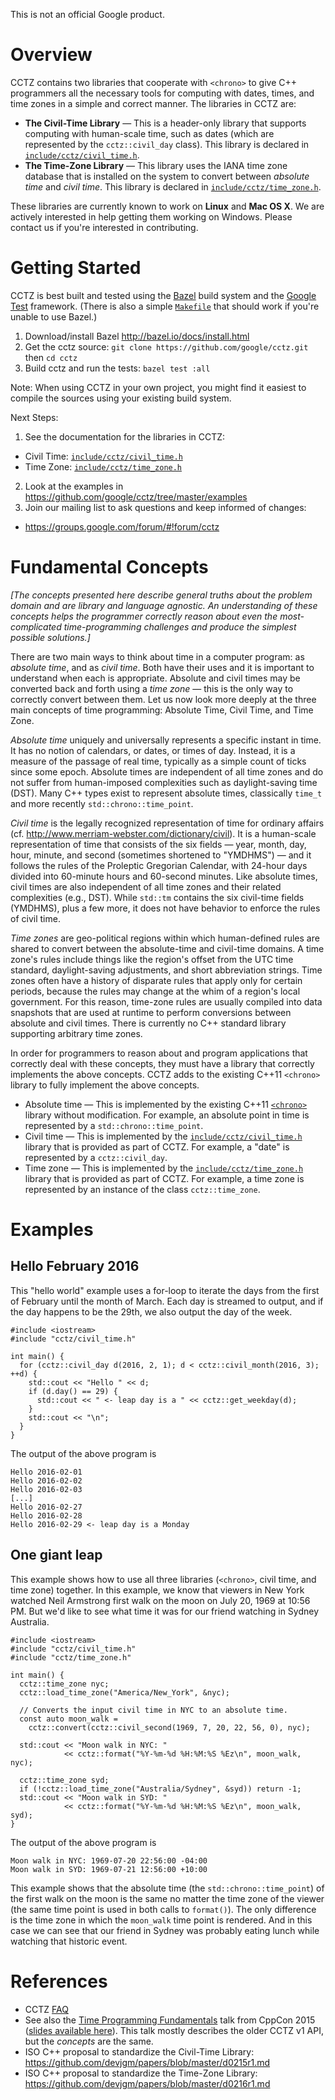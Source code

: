 This is not an official Google product.

# Overview

CCTZ contains two libraries that cooperate with `<chrono>` to give C++
programmers all the necessary tools for computing with dates, times, and time
zones in a simple and correct manner. The libraries in CCTZ are:

* **The Civil-Time Library** &mdash; This is a header-only library that supports
  computing with human-scale time, such as dates (which are represented by the
  `cctz::civil_day` class). This library is declared in
  [`include/cctz/civil_time.h`](https://github.com/google/cctz/blob/master/include/cctz/civil_time.h).
* **The Time-Zone Library** &mdash; This library uses the IANA time zone
  database that is installed on the system to convert between *absolute time*
  and *civil time*. This library is declared in
  [`include/cctz/time_zone.h`](https://github.com/google/cctz/blob/master/include/cctz/time_zone.h).

These libraries are currently known to work on **Linux** and **Mac OS X**. We
are actively interested in help getting them working on Windows. Please contact
us if you're interested in contributing.

# Getting Started

CCTZ is best built and tested using the [Bazel](http://bazel.io) build system
and the [Google Test](https://github.com/google/googletest) framework. (There
is also a simple [`Makefile`](https://github.com/google/cctz/blob/master/Makefile)
that should work if you're unable to use Bazel.)

1.  Download/install Bazel http://bazel.io/docs/install.html
2.  Get the cctz source: `git clone https://github.com/google/cctz.git` then `cd
    cctz`
3.  Build cctz and run the tests: `bazel test :all`

Note: When using CCTZ in your own project, you might find it easiest to compile
the sources using your existing build system.

Next Steps:

1.  See the documentation for the libraries in CCTZ:
  * Civil Time:
    [`include/cctz/civil_time.h`](https://github.com/google/cctz/blob/master/include/cctz/civil_time.h)
  * Time Zone:
    [`include/cctz/time_zone.h`](https://github.com/google/cctz/blob/master/include/cctz/time_zone.h)
2.  Look at the examples in https://github.com/google/cctz/tree/master/examples
3.  Join our mailing list to ask questions and keep informed of changes:
  * https://groups.google.com/forum/#!forum/cctz

# Fundamental Concepts

*[The concepts presented here describe general truths about the problem domain
and are library and language agnostic. An understanding of these concepts helps
the programmer correctly reason about even the most-complicated time-programming
challenges and produce the simplest possible solutions.]*

There are two main ways to think about time in a computer program: as *absolute
time*, and as *civil time*. Both have their uses and it is important to
understand when each is appropriate. Absolute and civil times may be converted
back and forth using a *time zone* &mdash; this is the only way to correctly
convert between them. Let us now look more deeply at the three main concepts of
time programming: Absolute Time, Civil Time, and Time Zone.

*Absolute time* uniquely and universally represents a specific instant in time.
It has no notion of calendars, or dates, or times of day. Instead, it is a
measure of the passage of real time, typically as a simple count of ticks since
some epoch. Absolute times are independent of all time zones and do not suffer
from human-imposed complexities such as daylight-saving time (DST). Many C++
types exist to represent absolute times, classically `time_t` and more recently
`std::chrono::time_point`.

*Civil time* is the legally recognized representation of time for ordinary
affairs (cf. http://www.merriam-webster.com/dictionary/civil). It is a
human-scale representation of time that consists of the six fields &mdash;
year, month, day, hour, minute, and second (sometimes shortened to "YMDHMS")
&mdash; and it follows the rules of the Proleptic Gregorian Calendar, with
24-hour days divided into 60-minute hours and 60-second minutes. Like absolute
times, civil times are also independent of all time zones and their related
complexities (e.g., DST). While `std::tm` contains the six civil-time fields
(YMDHMS), plus a few more, it does not have behavior to enforce the rules of
civil time.

*Time zones* are geo-political regions within which human-defined rules are
shared to convert between the absolute-time and civil-time domains. A time
zone's rules include things like the region's offset from the UTC time standard,
daylight-saving adjustments, and short abbreviation strings. Time zones often
have a history of disparate rules that apply only for certain periods, because
the rules may change at the whim of a region's local government. For this
reason, time-zone rules are usually compiled into data snapshots that are used
at runtime to perform conversions between absolute and civil times. There is
currently no C++ standard library supporting arbitrary time zones.

In order for programmers to reason about and program applications that correctly
deal with these concepts, they must have a library that correctly implements the
above concepts. CCTZ adds to the existing C++11 `<chrono>` library to fully
implement the above concepts.

* Absolute time &mdash; This is implemented by the existing C++11
  [`<chrono>`](http://en.cppreference.com/w/cpp/chrono)
  library without modification. For example, an absolute point in time is
  represented by a `std::chrono::time_point`.
* Civil time &mdash; This is implemented by the
  [`include/cctz/civil_time.h`](https://github.com/google/cctz/blob/master/include/cctz/civil_time.h) library
  that is provided as part of CCTZ. For example, a "date" is represented by a
  `cctz::civil_day`.
* Time zone &mdash; This is implemented by the
  [`include/cctz/time_zone.h`](https://github.com/google/cctz/blob/master/include/cctz/time_zone.h) library
  that is provided as part of CCTZ. For example, a time zone is represented by
  an instance of the class `cctz::time_zone`.

# Examples

## Hello February 2016

This "hello world" example uses a for-loop to iterate the days from the first of
February until the month of March. Each day is streamed to output, and if the
day happens to be the 29th, we also output the day of the week.

```
#include <iostream>
#include "cctz/civil_time.h"

int main() {
  for (cctz::civil_day d(2016, 2, 1); d < cctz::civil_month(2016, 3); ++d) {
    std::cout << "Hello " << d;
    if (d.day() == 29) {
      std::cout << " <- leap day is a " << cctz::get_weekday(d);
    }
    std::cout << "\n";
  }
}
```

The output of the above program is

```
Hello 2016-02-01
Hello 2016-02-02
Hello 2016-02-03
[...]
Hello 2016-02-27
Hello 2016-02-28
Hello 2016-02-29 <- leap day is a Monday
```

## One giant leap

This example shows how to use all three libraries (`<chrono>`, civil time, and
time zone) together. In this example, we know that viewers in New York watched
Neil Armstrong first walk on the moon on July 20, 1969 at 10:56 PM. But we'd
like to see what time it was for our friend watching in Sydney Australia.

```
#include <iostream>
#include "cctz/civil_time.h"
#include "cctz/time_zone.h"

int main() {
  cctz::time_zone nyc;
  cctz::load_time_zone("America/New_York", &nyc);

  // Converts the input civil time in NYC to an absolute time.
  const auto moon_walk =
    cctz::convert(cctz::civil_second(1969, 7, 20, 22, 56, 0), nyc);

  std::cout << "Moon walk in NYC: "
            << cctz::format("%Y-%m-%d %H:%M:%S %Ez\n", moon_walk, nyc);

  cctz::time_zone syd;
  if (!cctz::load_time_zone("Australia/Sydney", &syd)) return -1;
  std::cout << "Moon walk in SYD: "
            << cctz::format("%Y-%m-%d %H:%M:%S %Ez\n", moon_walk, syd);
}
```

The output of the above program is

```
Moon walk in NYC: 1969-07-20 22:56:00 -04:00
Moon walk in SYD: 1969-07-21 12:56:00 +10:00
```

This example shows that the absolute time (the `std::chrono::time_point`) of the
first walk on the moon is the same no matter the time zone of the viewer (the
same time point is used in both calls to `format()`). The only difference is the
time zone in which the `moon_walk` time point is rendered. And in this case we
can see that our friend in Sydney was probably eating lunch while watching that
historic event.

# References

* CCTZ [FAQ](https://github.com/google/cctz/wiki/FAQ)
* See also the [Time Programming Fundamentals](https://youtu.be/2rnIHsqABfM)
  talk from CppCon 2015 ([slides available here](http://goo.gl/ofof4N)). This
  talk mostly describes the older CCTZ v1 API, but the *concepts* are the same.
* ISO C++ proposal to standardize the Civil-Time Library:
  https://github.com/devjgm/papers/blob/master/d0215r1.md
* ISO C++ proposal to standardize the Time-Zone Library:
  https://github.com/devjgm/papers/blob/master/d0216r1.md

